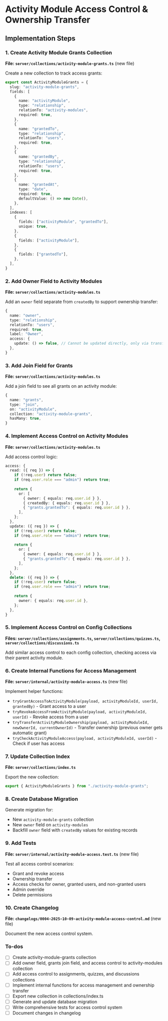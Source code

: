 <!-- 3357d6b6-4668-42ce-a8bc-10210402a812 1447da45-e1ad-4d89-9920-72428f5c3e46 -->
# Activity Module Access Control & Ownership Transfer

## Implementation Steps

### 1. Create Activity Module Grants Collection

**File: `server/collections/activity-module-grants.ts`** (new file)

Create a new collection to track access grants:

```typescript
export const ActivityModuleGrants = {
  slug: "activity-module-grants",
  fields: [
    {
      name: "activityModule",
      type: "relationship",
      relationTo: "activity-modules",
      required: true,
    },
    {
      name: "grantedTo",
      type: "relationship",
      relationTo: "users",
      required: true,
    },
    {
      name: "grantedBy",
      type: "relationship",
      relationTo: "users",
      required: true,
    },
    {
      name: "grantedAt",
      type: "date",
      required: true,
      defaultValue: () => new Date(),
    },
  ],
  indexes: [
    {
      fields: ["activityModule", "grantedTo"],
      unique: true,
    },
    {
      fields: ["activityModule"],
    },
    {
      fields: ["grantedTo"],
    },
  ],
}
```

### 2. Add Owner Field to Activity Modules

**File: `server/collections/activity-modules.ts`**

Add an `owner` field separate from `createdBy` to support ownership transfer:

```typescript
{
  name: "owner",
  type: "relationship",
  relationTo: "users",
  required: true,
  label: "Owner",
  access: {
    update: () => false, // Cannot be updated directly, only via transfer function
  },
}
```

### 3. Add Join Field for Grants

**File: `server/collections/activity-modules.ts`**

Add a join field to see all grants on an activity module:

```typescript
{
  name: "grants",
  type: "join",
  on: "activityModule",
  collection: "activity-module-grants",
  hasMany: true,
}
```

### 4. Implement Access Control on Activity Modules

**File: `server/collections/activity-modules.ts`**

Add access control logic:

```typescript
access: {
  read: ({ req }) => {
    if (!req.user) return false;
    if (req.user.role === "admin") return true;
    
    return {
      or: [
        { owner: { equals: req.user.id } },
        { createdBy: { equals: req.user.id } },
        { "grants.grantedTo": { equals: req.user.id } },
      ],
    };
  },
  update: ({ req }) => {
    if (!req.user) return false;
    if (req.user.role === "admin") return true;
    
    return {
      or: [
        { owner: { equals: req.user.id } },
        { "grants.grantedTo": { equals: req.user.id } },
      ],
    };
  },
  delete: ({ req }) => {
    if (!req.user) return false;
    if (req.user.role === "admin") return true;
    
    return {
      owner: { equals: req.user.id },
    };
  },
}
```

### 5. Implement Access Control on Config Collections

**Files: `server/collections/assignments.ts`, `server/collections/quizzes.ts`, `server/collections/discussions.ts`**

Add similar access control to each config collection, checking access via their parent activity module.

### 6. Create Internal Functions for Access Management

**File: `server/internal/activity-module-access.ts`** (new file)

Implement helper functions:

- `tryGrantAccessToActivityModule(payload, activityModuleId, userId, grantedBy)` - Grant access to a user
- `tryRevokeAccessFromActivityModule(payload, activityModuleId, userId)` - Revoke access from a user
- `tryTransferActivityModuleOwnership(payload, activityModuleId, newOwnerId, currentOwnerId)` - Transfer ownership (previous owner gets automatic grant)
- `tryCheckActivityModuleAccess(payload, activityModuleId, userId)` - Check if user has access

### 7. Update Collection Index

**File: `server/collections/index.ts`**

Export the new collection:

```typescript
export { ActivityModuleGrants } from "./activity-module-grants";
```

### 8. Create Database Migration

Generate migration for:

- New `activity-module-grants` collection
- New `owner` field on `activity-modules`
- Backfill `owner` field with `createdBy` values for existing records

### 9. Add Tests

**File: `server/internal/activity-module-access.test.ts`** (new file)

Test all access control scenarios:

- Grant and revoke access
- Ownership transfer
- Access checks for owner, granted users, and non-granted users
- Admin override
- Delete permissions

### 10. Create Changelog

**File: `changelogs/0004-2025-10-09-activity-module-access-control.md`** (new file)

Document the new access control system.

### To-dos

- [ ] Create activity-module-grants collection
- [ ] Add owner field, grants join field, and access control to activity-modules collection
- [ ] Add access control to assignments, quizzes, and discussions collections
- [ ] Implement internal functions for access management and ownership transfer
- [ ] Export new collection in collections/index.ts
- [ ] Generate and update database migration
- [ ] Write comprehensive tests for access control system
- [ ] Document changes in changelog